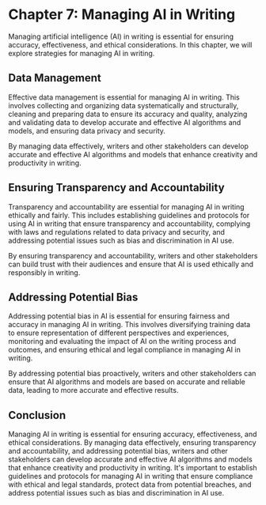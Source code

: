 Chapter 7: Managing AI in Writing
=================================

Managing artificial intelligence (AI) in writing is essential for ensuring accuracy, effectiveness, and ethical considerations. In this chapter, we will explore strategies for managing AI in writing.

Data Management
---------------

Effective data management is essential for managing AI in writing. This involves collecting and organizing data systematically and structurally, cleaning and preparing data to ensure its accuracy and quality, analyzing and validating data to develop accurate and effective AI algorithms and models, and ensuring data privacy and security.

By managing data effectively, writers and other stakeholders can develop accurate and effective AI algorithms and models that enhance creativity and productivity in writing.

Ensuring Transparency and Accountability
----------------------------------------

Transparency and accountability are essential for managing AI in writing ethically and fairly. This includes establishing guidelines and protocols for using AI in writing that ensure transparency and accountability, complying with laws and regulations related to data privacy and security, and addressing potential issues such as bias and discrimination in AI use.

By ensuring transparency and accountability, writers and other stakeholders can build trust with their audiences and ensure that AI is used ethically and responsibly in writing.

Addressing Potential Bias
-------------------------

Addressing potential bias in AI is essential for ensuring fairness and accuracy in managing AI in writing. This involves diversifying training data to ensure representation of different perspectives and experiences, monitoring and evaluating the impact of AI on the writing process and outcomes, and ensuring ethical and legal compliance in managing AI in writing.

By addressing potential bias proactively, writers and other stakeholders can ensure that AI algorithms and models are based on accurate and reliable data, leading to more accurate and effective results.

Conclusion
----------

Managing AI in writing is essential for ensuring accuracy, effectiveness, and ethical considerations. By managing data effectively, ensuring transparency and accountability, and addressing potential bias, writers and other stakeholders can develop accurate and effective AI algorithms and models that enhance creativity and productivity in writing. It's important to establish guidelines and protocols for managing AI in writing that ensure compliance with ethical and legal standards, protect data from potential breaches, and address potential issues such as bias and discrimination in AI use.
